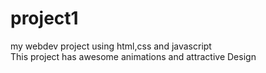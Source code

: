 # project1
my webdev project using html,css and javascript
<br>
This project has awesome animations and attractive Design

